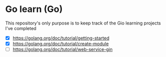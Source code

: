# Go learn (Go)

This repository's only purpose is to keep track of the Gio learning projects I've completed

- [x] https://golang.org/doc/tutorial/getting-started
- [x] https://golang.org/doc/tutorial/create-module
- [ ] https://golang.org/doc/tutorial/web-service-gin